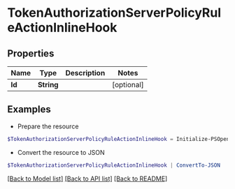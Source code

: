 # TokenAuthorizationServerPolicyRuleActionInlineHook
## Properties

Name | Type | Description | Notes
------------ | ------------- | ------------- | -------------
**Id** | **String** |  | [optional] 

## Examples

- Prepare the resource
```powershell
$TokenAuthorizationServerPolicyRuleActionInlineHook = Initialize-PSOpenAPIToolsTokenAuthorizationServerPolicyRuleActionInlineHook  -Id null
```

- Convert the resource to JSON
```powershell
$TokenAuthorizationServerPolicyRuleActionInlineHook | ConvertTo-JSON
```

[[Back to Model list]](../README.md#documentation-for-models) [[Back to API list]](../README.md#documentation-for-api-endpoints) [[Back to README]](../README.md)

